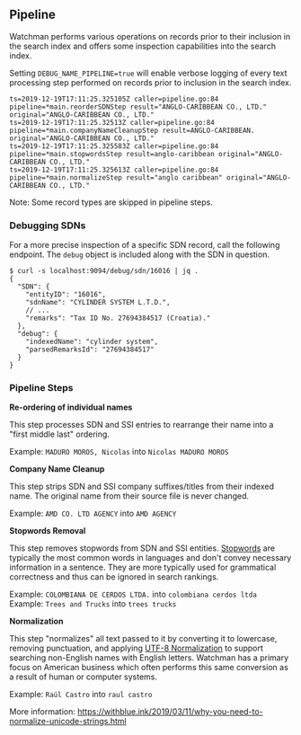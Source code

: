 ## Pipeline

Watchman performs various operations on records prior to their inclusion in the search index and offers some inspection capabilities into the search index.

Setting `DEBUG_NAME_PIPELINE=true` will enable verbose logging of every text processing step performed on records prior to inclusion in the search index.

```
ts=2019-12-19T17:11:25.325105Z caller=pipeline.go:84 pipeline=*main.reorderSDNStep result="ANGLO-CARIBBEAN CO., LTD." original="ANGLO-CARIBBEAN CO., LTD."
ts=2019-12-19T17:11:25.32513Z caller=pipeline.go:84 pipeline=*main.companyNameCleanupStep result=ANGLO-CARIBBEAN. original="ANGLO-CARIBBEAN CO., LTD."
ts=2019-12-19T17:11:25.325583Z caller=pipeline.go:84 pipeline=*main.stopwordsStep result=anglo-caribbean original="ANGLO-CARIBBEAN CO., LTD."
ts=2019-12-19T17:11:25.325613Z caller=pipeline.go:84 pipeline=*main.normalizeStep result="anglo caribbean" original="ANGLO-CARIBBEAN CO., LTD."
```

Note: Some record types are skipped in pipeline steps.

### Debugging SDNs

For a more precise inspection of a specific SDN record, call the following endpoint. The `debug` object is included along with the SDN in question.

```
$ curl -s localhost:9094/debug/sdn/16016 | jq .
{
  "SDN": {
    "entityID": "16016",
    "sdnName": "CYLINDER SYSTEM L.T.D.",
    // ...
    "remarks": "Tax ID No. 27694384517 (Croatia)."
  },
  "debug": {
    "indexedName": "cylinder system",
    "parsedRemarksId": "27694384517"
  }
}
```

### Pipeline Steps

**Re-ordering of individual names**

This step processes SDN and SSI entries to rearrange their name into a "first middle last" ordering.

Example: `MADURO MOROS, Nicolas` into `Nicolas MADURO MOROS`

**Company Name Cleanup**

This step strips SDN and SSI company suffixes/titles from their indexed name. The original name from their source file is never changed.

Example: `AMD CO. LTD AGENCY` into `AMD AGENCY`

**Stopwords Removal**

This step removes stopwords from SDN and SSI entities. [Stopwords](https://en.wikipedia.org/wiki/Stop_words) are typically the most common words in languages and don't convey necessary information in a sentence. They are more typically used for grammatical correctness and thus can be ignored in search rankings.

Example: `COLOMBIANA DE CERDOS LTDA.` into `colombiana cerdos ltda`
Example: `Trees and Trucks` into `trees trucks`

**Normalization**

This step "normalizes" all text passed to it by converting it to lowercase, removing punctuation, and applying [UTF-8 Normalization](https://en.wikipedia.org/wiki/Unicode_equivalence#Normalization) to support searching non-English names with English letters. Watchman has a primary focus on American business which often performs this same conversion as a result of human or computer systems.

Example: `Raúl Castro` into `raul castro`

More information: https://withblue.ink/2019/03/11/why-you-need-to-normalize-unicode-strings.html
